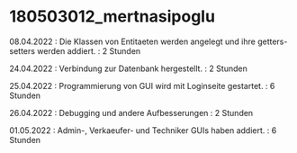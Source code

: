 # 180503012_mertnasipoglu
08.04.2022 : Die Klassen von Entitaeten werden angelegt und ihre getters-setters werden addiert. : 2 Stunden

24.04.2022 : Verbindung zur Datenbank hergestellt. : 2 Stunden

25.04.2022 : Programmierung von GUI wird mit Loginseite gestartet. : 6 Stunden

26.04.2022 : Debugging und andere Aufbesserungen : 2 Stunden

01.05.2022 : Admin-, Verkaeufer- und Techniker GUIs haben addiert. : 6 Stunden
